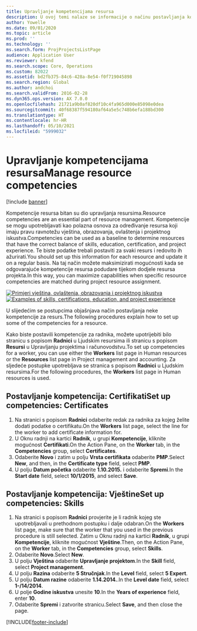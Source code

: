 ```yaml
---
title: Upravljanje kompetencijama resursa
description: U ovoj temi nalaze se informacije o načinu postavljanja kompetencija za resurse projekta.
author: Yowelle
ms.date: 09/01/2020
ms.topic: article
ms.prod: ''
ms.technology: ''
ms.search.form: ProjProjectsListPage
audience: Application User
ms.reviewer: kfend
ms.search.scope: Core, Operations
ms.custom: 82022
ms.assetid: bd2fb375-84c6-428a-8e54-f0f719045898
ms.search.region: Global
ms.author: andchoi
ms.search.validFrom: 2016-02-28
ms.dyn365.ops.version: AX 7.0.0
ms.openlocfilehash: 21721a9b0af820df10c4fa965d000e85098e0dea
ms.sourcegitcommit: 40f68387f594180af64a5e5c748b6efa188bd300
ms.translationtype: HT
ms.contentlocale: hr-HR
ms.lasthandoff: 05/10/2021
ms.locfileid: "5999032"
---
```

# <a name="manage-resource-competencies"></a><span data-ttu-id="012ee-103">Upravljanje kompetencijama resursa</span><span class="sxs-lookup"><span data-stu-id="012ee-103">Manage resource competencies</span></span>

[!include [banner](../includes/banner.md)]

<span data-ttu-id="012ee-104">Kompetencije resursa bitan su dio upravljanja resursima.</span><span class="sxs-lookup"><span data-stu-id="012ee-104">Resource competencies are an essential part of resource management.</span></span> <span data-ttu-id="012ee-105">Kompetencije se mogu upotrebljavati kao polazna osnova za određivanje resursa koji imaju pravu ravnotežu vještina, obrazovanja, ovlaštenja i projektnog iskustva.</span><span class="sxs-lookup"><span data-stu-id="012ee-105">Competencies can be used as a baseline to determine resources that have the correct balance of skills, education, certification, and project experience.</span></span> <span data-ttu-id="012ee-106">Te biste podatke trebali postaviti za svaki resurs i redovito ih ažurirati.</span><span class="sxs-lookup"><span data-stu-id="012ee-106">You should set up this information for each resource and update it on a regular basis.</span></span> <span data-ttu-id="012ee-107">Na taj način možete maksimizirati mogućnosti kada se odgovarajuće kompetencije resursa podudare tijekom dodjele resursa projekta.</span><span class="sxs-lookup"><span data-stu-id="012ee-107">In this way, you can maximize capabilities when specific resource competencies are matched during project resource assignment.</span></span>

<span data-ttu-id="012ee-108">[![Primjeri vještina, ovlaštenja, obrazovanja i projektnog iskustva](./media/projectresourcing06-1024x383.jpg)](./media/projectresourcing06.jpg)</span><span class="sxs-lookup"><span data-stu-id="012ee-108">[![Examples of skills, certifications, education, and project experience](./media/projectresourcing06-1024x383.jpg)](./media/projectresourcing06.jpg)</span></span>

<span data-ttu-id="012ee-109">U slijedećim se postupcima objašnjava način postavljanja neke kompetencije za resurs.</span><span class="sxs-lookup"><span data-stu-id="012ee-109">The following procedures explain how to set up some of the competencies for a resource.</span></span>

<span data-ttu-id="012ee-110">Kako biste postavili kompetencije za radnika, možete upotrijebiti bilo stranicu s popisom **Radnici** u Ljudskim resursima ili stranicu s popisom **Resursi** u Upravljanju projektima i računovodstvu.</span><span class="sxs-lookup"><span data-stu-id="012ee-110">To set up competencies for a worker, you can use either the **Workers** list page in Human resources or the **Resources** list page in Project management and accounting.</span></span> <span data-ttu-id="012ee-111">Za sljedeće postupke upotrebljava se stranica s popisom **Radnici** u Ljudskim resursima.</span><span class="sxs-lookup"><span data-stu-id="012ee-111">For the following procedures, the **Workers** list page in Human resources is used.</span></span>

## <a name="set-up-competencies-certificates"></a><span data-ttu-id="012ee-112">Postavljanje kompetencija: Certifikati</span><span class="sxs-lookup"><span data-stu-id="012ee-112">Set up competencies: Certificates</span></span>

1. <span data-ttu-id="012ee-113">Na stranici s popisom **Radnici** odaberite redak za radnika za kojeg želite dodati podatke o certifikatu.</span><span class="sxs-lookup"><span data-stu-id="012ee-113">On the **Workers** list page, select the line for the worker to add certificate information for.</span></span>
2. <span data-ttu-id="012ee-114">U Oknu radnji na kartici **Radnik**, u grupi **Kompetencije**, kliknite mogućnost **Certifikati**.</span><span class="sxs-lookup"><span data-stu-id="012ee-114">On the Action Pane, on the **Worker** tab, in the **Competencies** group, select **Certificates**.</span></span>
3. <span data-ttu-id="012ee-115">Odaberite **Novo** i zatim u polju **Vrsta certifikata** odaberite **PMP**.</span><span class="sxs-lookup"><span data-stu-id="012ee-115">Select **New**, and then, in the **Certificate type** field, select **PMP**.</span></span>
4. <span data-ttu-id="012ee-116">U polju **Datum početka** odaberite **1.10.2015.** i odaberite **Spremi**.</span><span class="sxs-lookup"><span data-stu-id="012ee-116">In the **Start date** field, select **10/1/2015**, and select **Save**.</span></span>

## <a name="set-up-competencies-skills"></a><span data-ttu-id="012ee-117">Postavljanje kompetencija: Vještine</span><span class="sxs-lookup"><span data-stu-id="012ee-117">Set up competencies: Skills</span></span>

1. <span data-ttu-id="012ee-118">Na stranici s popisom **Radnici** provjerite je li radnik kojeg ste upotrebljavali u prethodnom postupku i dalje odabran.</span><span class="sxs-lookup"><span data-stu-id="012ee-118">On the **Workers** list page, make sure that the worker that you used in the previous procedure is still selected.</span></span> <span data-ttu-id="012ee-119">Zatim u Oknu radnji na kartici **Radnik**, u grupi **Kompetencije**, kliknite mogućnost **Vještine**.</span><span class="sxs-lookup"><span data-stu-id="012ee-119">Then, on the Action Pane, on the **Worker** tab, in the **Competencies** group, select **Skills**.</span></span>
2. <span data-ttu-id="012ee-120">Odaberite **Novo**.</span><span class="sxs-lookup"><span data-stu-id="012ee-120">Select **New**.</span></span>
3. <span data-ttu-id="012ee-121">U polju **Vještina** odaberite **Upravljanje projektom**.</span><span class="sxs-lookup"><span data-stu-id="012ee-121">In the **Skill** field, select **Project management**.</span></span>
4. <span data-ttu-id="012ee-122">U polju **Razina** odaberite **5 Stručnjak**.</span><span class="sxs-lookup"><span data-stu-id="012ee-122">In the **Level** field, select **5 Expert**.</span></span>
5. <span data-ttu-id="012ee-123">U polju **Datum razine** odaberite **1.14.2014.**.</span><span class="sxs-lookup"><span data-stu-id="012ee-123">In the **Level date** field, select **1-/14/2014**.</span></span>
6. <span data-ttu-id="012ee-124">U polje **Godine iskustva** unesite **10**.</span><span class="sxs-lookup"><span data-stu-id="012ee-124">In the **Years of experience** field, enter **10**.</span></span>
7. <span data-ttu-id="012ee-125">Odaberite **Spremi** i zatvorite stranicu.</span><span class="sxs-lookup"><span data-stu-id="012ee-125">Select **Save**, and then close the page.</span></span>


[!INCLUDE[footer-include](../includes/footer-banner.md)]